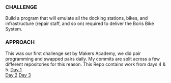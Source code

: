 ### CHALLENGE
Build a program that will emulate all the docking stations, bikes, and infrastructure (repair staff, and so on) required to deliver the Boris Bike System.  
### APPROACH  
This was our first challenge set by Makers Academy, we did pair programming and swapped pairs daily. My commits are split across a few different repositories for this reason. This Repo contains work from days 4 & 5.
[Day 1](https://github.com/ljcphillips/borisbikes)  
[Day 2](https://github.com/shihhanwang/Boris_Bikes)
[Day 3](https://github.com/marwiz108/boris-bikes3)


